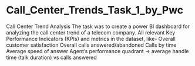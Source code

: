 # Call_Center_Trends_Task_1_by_Pwc
Call Center Trend Analysis
The task was to create a power BI dashboard for analyzing the call center trend of a telecom company.
All relevant Key Performance Indicators (KPIs) and metrics in the dataset, like- 
Overall customer satisfaction
Overall calls answered/abandoned
Calls by time
Average speed of answer
Agent’s performance quadrant -> average handle time (talk duration) vs calls answered
